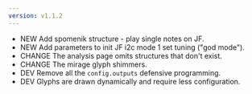 ```yaml
---
version: v1.1.2
---
```

- <span class="badge badge-pill badge-success">NEW</span> Add spomenik structure - play single notes on JF.
- <span class="badge badge-pill badge-success">NEW</span> Add parameters to init JF i2c mode 1 set tuning ("god mode").
- <span class="badge badge-pill badge-danger">CHANGE</span> The analysis page omits structures that don't exist.
- <span class="badge badge-pill badge-danger">CHANGE</span> The mirage glyph shimmers.
- <span class="badge badge-pill badge-secondary">DEV</span> Remove all the `config.outputs` defensive programming.
- <span class="badge badge-pill badge-secondary">DEV</span> Glyphs are drawn dynamically and require less configuration.